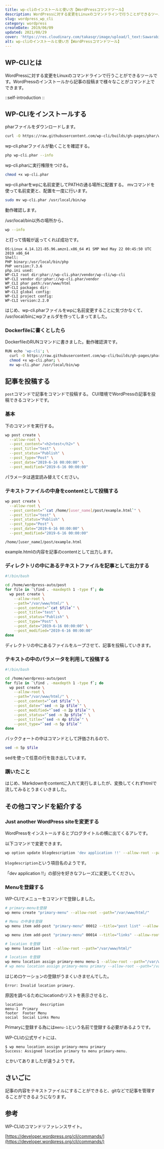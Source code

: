 ```yaml
---
title: wp-cliのインストールと使い方【WordPressコマンドツール】
description: WordPressに対する変更をLinuxのコマンドラインで行うことができるツールです。WordPressのインストールから記事の投稿まで様々なことがコマンド上でできます。
slug: wordpress_wp_cli
category: wordpress
createDate: 2019/06/09
updated: 2021/08/29
cover: 'https://res.cloudinary.com/takasqr/image/upload/l_text:Sawarabi%20Gothic_80_bold:wp-cliのインストールと使い方【WordPressコマンドツール】,co_rgb:fff,w_620,c_fit/v1712091289/ogp_image_zorhlz.png'
alt: wp-cliのインストールと使い方【WordPressコマンドツール】
---
```

## WP-CLIとは



WordPressに対する変更をLinuxのコマンドラインで行うことができるツールです。WordPressのインストールから記事の投稿まで様々なことがコマンド上でできます。

::self-introduction
::

## WP-CLIをインストールする
pharファイルをダウンロードします。
```bash
curl -O https://raw.githubusercontent.com/wp-cli/builds/gh-pages/phar/wp-cli.phar
```

wp-cli.pharファイルが動くことを確認する。

```bash
php wp-cli.phar --info
```

wp-cli.pharに実行権限をつける。
```bash
chmod +x wp-cli.phar
```

wp-cli.pharをwpに名前変更してPATHの通る場所に配置する。
mvコマンドを使って名前変更と、配置を一度に行います。
```bash
sudo mv wp-cli.phar /usr/local/bin/wp
```

動作確認します。

/usr/local/bin以外の場所から、
```bash
wp --info
```
と打って情報が返ってくれば成功です。
```
OS:Linux 4.14.121-85.96.amzn1.x86_64 #1 SMP Wed May 22 00:45:50 UTC 2019 x86_64
Shell:
PHP binary:/usr/local/bin/php
PHP version:7.3.6
php.ini used:
WP-CLI root dir:phar://wp-cli.phar/vendor/wp-cli/wp-cli
WP-CLI vendor dir:phar://wp-cli.phar/vendor
WP_CLI phar path:/var/www/html
WP-CLI packages dir:
WP-CLI global config:
WP-CLI project config:
WP-CLI version:2.2.0
```

はじめ、wp-cli.pharファイルをwpに名前変更することに気づかなくて、 /usr/local/binにwpフォルダを作ってしまってました。

### Dockerfileに書くとしたら
DockerfileのRUNコマンドに書きました。動作確認済です。
```bash
RUN echo 'wp-cli'; \
  curl -O https://raw.githubusercontent.com/wp-cli/builds/gh-pages/phar/wp-cli.phar; \
  chmod +x wp-cli.phar; \
  mv wp-cli.phar /usr/local/bin/wp
```

## 記事を投稿する
`post`コマンドで記事をコマンドで投稿する。
CUI環境でWordPressの記事を投稿できるコマンドです。

### 基本
下のコマンドを実行する。
```bash
wp post create \
  --allow-root \
  --post_content="<h2>test</h2>" \
  --post_title="test" \
  --post_status="Publish" \
  --post_type="Post" \
  --post_date="2019-6-16 00:00:00" \
  --post_modified="2019-6-16 00:00:00"
```

パラメータは適宜読み替えてください。

### テキストファイルの中身をcontentとして投稿する
```bash
wp post create \
  --allow-root \
  --post_content="`cat /home/[user_name]/post/example.html`" \
  --post_title="test" \
  --post_status="Publish" \
  --post_type="Post" \
  --post_date="2019-6-16 00:00:00" \
  --post_modified="2019-6-16 00:00:00"
```

```
/home/[user_name]/post/example.html
```
example.htmlの内容を記事のcontentとして出力します。

### ディレクトリの中にあるテキストファイルを記事として出力する
```bash
#!/bin/bash

cd /home/wordpress-auto/post
for file in `\find . -maxdepth 1 -type f`; do
  wp post create \
    --allow-root \
    --path="/var/www/html/" \
    --post_content="`cat $file`" \
    --post_title="test" \
    --post_status="Publish" \
    --post_type="Post" \
    --post_date="2019-6-16 00:00:00" \
    --post_modified="2019-6-16 00:00:00"
done
```
ディレクトリの中にあるファイルをループさせて、記事を投稿していきます。

### テキストの中のパラメータを利用して投稿する
```bash
#!/bin/bash

cd /home/wordpress-auto/post
for file in `\find . -maxdepth 1 -type f`; do
  wp post create \
    --allow-root \
    --path="/var/www/html/" \
    --post_content="`cat $file`" \
    --post_date="`sed -n 1p $file`" \
    --post_modified="`sed -n 2p $file`" \
    --post_status="`sed -n 3p $file`" \
    --post_title="`sed -n 4p $file`" \
    --post_type="`sed -n 5p $file`"
done
```
バッククォートの中はコマンドとして評価されるので、
```bash
sed -n 5p $file
```
sedを使って任意の行を抜き出しています。

### 躓いたこと
はじめ、Markdownをcontentに入れて実行しましたが、変換してくれずhtmlで流してみるとうまくいきました。

## その他コマンドを紹介する
### Just another WordPress siteを変更する
WordPressをインストールするとブログタイトルの横に出てくるアレです。

以下コマンドで変更できます。

```bash
wp option update blogdescription 'dev application !!' --allow-root --path="/var/www/html/"
```

`blogdescription`という項目名のようです。

「dev application !!」の部分を好きなフレーズに変更してください。

### Menuを登録する
WP-CLIでメニューをコマンドで登録しました。

```bash
# primary-menuを登録
wp menu create "primary-menu" --allow-root --path="/var/www/html/"
```

```bash
# Menu の中身を登録
wp menu item add-post "primary-menu" 00012 --title="post list" --allow-root --path="/var/www/html/"

wp menu item add-post "primary-menu" 00014 --title="links" --allow-root --path="/var/www/html/"
```

```bash
# location を登録
wp menu location list --allow-root --path="/var/www/html/"
```

```bash
# location を登録
wp menu location assign primary-menu menu-1 --allow-root --path="/var/www/html/"
# wp menu location assign primary-menu primary --allow-root --path="/var/www/html/"
```

はじめロケーションの登録がうまくいきませんでした。
```
Error: Invalid location primary.
```

原因を調べるためにlocationのリストを表示させると、

```
location        description
menu-1  Primary
footer  Footer Menu
social  Social Links Menu
```

Primaryに登録する為には`menu-1`という名前で登録する必要があるようです。

WP-CLIの公式サイトには、
```
$ wp menu location assign primary-menu primary
Success: Assigned location primary to menu primary-menu.
```
とかいてありましたが違うようです。

## さいごに
記事の内容をテキストファイルにすることができると、gitなどで記事を管理することができるようになります。

## 参考
WP-CLIのコマンドリファレンスサイト。

[https://developer.wordpress.org/cli/commands/](https://developer.wordpress.org/cli/commands/)
